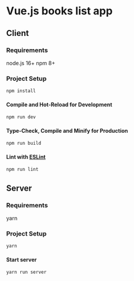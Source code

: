 # Vue.js books list app


## Client


### Requirements

node.js 16+
npm 8+

### Project Setup

```sh
npm install
```

#### Compile and Hot-Reload for Development

```sh
npm run dev
```

#### Type-Check, Compile and Minify for Production

```sh
npm run build
```

#### Lint with [ESLint](https://eslint.org/)

```sh
npm run lint
```

## Server

### Requirements

yarn

### Project Setup

```sh
yarn
```

#### Start server

```sh
yarn run server
```

